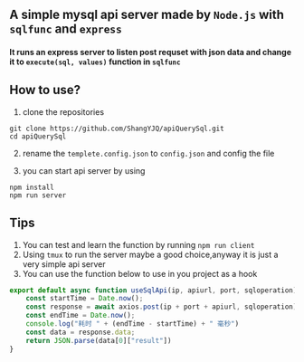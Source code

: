 ## A simple mysql api server made by `Node.js` with `sqlfunc` and `express`

#### It runs an express server to listen post requset with json data and change it to `execute(sql, values)` function in `sqlfunc`

## How to use?
1. clone the repositories
```shell
git clone https://github.com/ShangYJQ/apiQuerySql.git
cd apiQuerySql
```

2. rename the `templete.config.json` to `config.json` and config the file

3. you can start api server by using
```shell
npm install
npm run server
```

## Tips
1. You can test and learn the function by running `npm run client`
2. Using `tmux` to run the server maybe a good choice,anyway it is just a very simple api server
3. You can use the function below to use in you project as a hook

```javascript
export default async function useSqlApi(ip, apiurl, port, sqloperation) {
    const startTime = Date.now();
    const response = await axios.post(ip + port + apiurl, sqloperation);
    const endTime = Date.now();
    console.log("耗时 " + (endTime - startTime) + " 毫秒")
    const data = response.data;
    return JSON.parse(data[0]["result"])
}
```